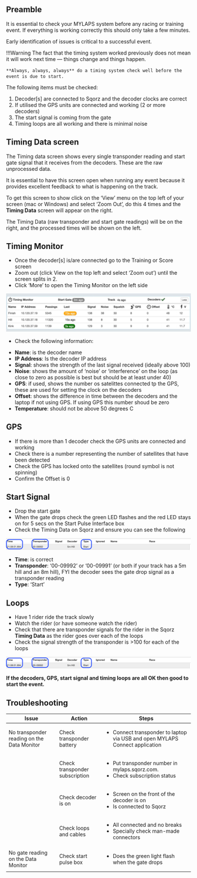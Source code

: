 ## Preamble

It is essential to check your MYLAPS system before any racing or training event. 
If everything is working correctly this should only take a few minutes. 

Early identification of issues is critical to a successful event.

!!!Warning
    The fact that the timing system worked previously does not mean it will work next 
    time — things change and things happen.
    
    **Always, always, always** do a timing system check well before the event is due to start.

The following items must be checked:

1. Decoder[s] are connected to Sqorz and the decoder clocks are correct
2. If utilised the GPS units are connected and working (2 or more decoders)
3. The start signal is coming from the gate
4. Timing loops are all working and there is minimal noise

## Timing Data screen

The Timing data screen shows every single transponder reading and start gate signal 
that it receives from the decoders. These are the raw unprocessed data.

It is essential to have this screen open when running any event because it 
provides excellent feedback to what is happening on the track.

To get this screen to show click on the ‘View’ menu on the top left of 
your screen (mac or Windows) and select ‘Zoom Out’, do this 4 times and the 
**Timing Data** screen will appear on the right.

The Timing Data (raw transponder and start gate readings) will be on the right, 
and the processed times will be shown on the left.

## Timing Monitor

- Once the decoder[s] is/are connected go to the Training or Score screen
- Zoom out (click View on the top left and select ‘Zoom out’) until the screen splits in 2.
- Click ‘More’ to open the Timing Monitor on the left side

![image](MYLAPS-Timing-System-Check-3-mins-assets/image1.png)

- Check the following information:
* **Name**: is the decoder name
* **IP Address**: Is the decoder IP address
* **Signal**: shows the strength of the last signal received (ideally above 100)
* **Noise**: shows the amount of ‘noise’ or ‘interference’ on the loop (as close to zero as possible is best but should be at least under 40)
* **GPS**: if used, shows the number os satelittes connected tp the GPS, these are used for setting the clock on the decoders
* **Offset**: shows the difference in time between the decoders and the laptop if not using GPS. If using GPS this number shoud be zero
* **Temperature**: should not be above 50 degrees C

## GPS

- If there is more than 1 decoder check the GPS units are connected and working
- Check there is a number representing the number of satellites that have been detected
- Check the GPS has locked onto the satellites (round symbol is not spinning)
- Confirm the Offset is 0

## Start Signal

- Drop the start gate
- When the gate drops check the green LED flashes and the red LED stays on for 5 secs on the Start Pulse Interface box
- Check the Timing Data on Sqorz and ensure you can see the following


![image](MYLAPS-Timing-System-Check-3-mins-assets/image2.png)

- **Time**: is correct
- **Transponder**: ‘00-09992’ or ‘00-09991’ (or both if your track has a 5m hill and an 8m hill), FYI the decoder sees the gate drop signal as a transponder reading
- **Type**: ‘Start’

##  Loops

- Have 1 rider ride the track slowly
- Watch the rider (or have someone watch the rider)
- Check that there are transponder signals for the rider in the Sqorz **Timing Data** as the rider goes over each of the loops
- Check the signal strength of the transponder is >100 for each of the loops


![image](MYLAPS-Timing-System-Check-3-mins-assets/image2.png)

**If the decoders, GPS, start signal and timing loops are all OK then good to start the event.**

## Troubleshooting

| Issue | Action                         | Steps                                                                                  |
| --- |--------------------------------|----------------------------------------------------------------------------------------|
| No transponder reading on the Data Monitor | Check transponder battery      | <ul><li>Connect transponder to laptop via USB and open MYLAPS Connect application</ul> |
| | Check transponder subscription | <ul><li>Put transponder number in mylaps.sqorz.com.<li>Check subscription status</ul>  |
| | Check decoder is on            | <ul><li>Screen on the front of the decoder is on<li>Is connected to Sqorz</ul>         |
| | Check loops and cables         | <ul><li>All connected and no breaks <li>Specially check man-made connectors</ul>       |
| No gate reading on the Data Monitor | Check start pulse box          | <ul><li>Does the green light flash when the gate drops</ul>                            |


